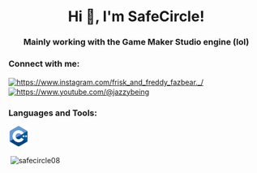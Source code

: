 <h1 align="center">Hi 👋, I'm SafeCircle!</h1>
<h3 align="center">Mainly working with the Game Maker Studio engine (lol)</h3>

<h3 align="left">Connect with me:</h3>
<p align="left">
<a href="https://instagram.com/https://www.instagram.com/frisk_and_freddy_fazbear._/" target="blank"><img align="center" src="https://raw.githubusercontent.com/rahuldkjain/github-profile-readme-generator/master/src/images/icons/Social/instagram.svg" alt="https://www.instagram.com/frisk_and_freddy_fazbear._/" height="30" width="40" /></a>
<a href="https://www.youtube.com/c/https://www.youtube.com/@jazzybeing" target="blank"><img align="center" src="https://raw.githubusercontent.com/rahuldkjain/github-profile-readme-generator/master/src/images/icons/Social/youtube.svg" alt="https://www.youtube.com/@jazzybeing" height="30" width="40" /></a>
</p>

<h3 align="left">Languages and Tools:</h3>
<p align="left"> <a href="https://www.w3schools.com/cpp/" target="_blank" rel="noreferrer"> <img src="https://raw.githubusercontent.com/devicons/devicon/master/icons/cplusplus/cplusplus-original.svg" alt="cplusplus" width="40" height="40"/> </a> </p>

<p>&nbsp;<img align="center" src="https://github-readme-stats.vercel.app/api?username=safecircle08&show_icons=true&locale=en" alt="safecircle08" /></p>
